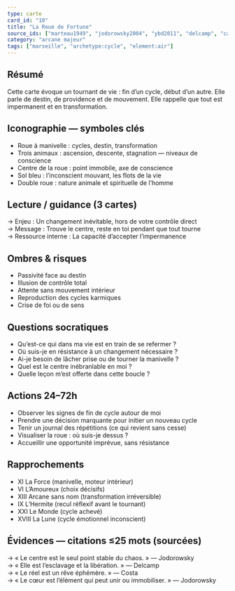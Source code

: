 ```yaml
---
type: carte
card_id: "10"
title: "La Roue de Fortune"
source_ids: ["marteau1949", "jodorowsky2004", "ybd2011", "delcamp", "camoin", "nadolny", "jung"]
category: "arcane majeur"
tags: ["marseille", "archetype:cycle", "element:air"]
---
```


## Résumé
Cette carte évoque un tournant de vie : fin d’un cycle, début d’un autre. Elle parle de destin, de providence et de mouvement. Elle rappelle que tout est impermanent et en transformation.

## Iconographie — symboles clés
- Roue à manivelle : cycles, destin, transformation
- Trois animaux : ascension, descente, stagnation — niveaux de conscience
- Centre de la roue : point immobile, axe de conscience
- Sol bleu : l’inconscient mouvant, les flots de la vie
- Double roue : nature animale et spirituelle de l’homme

## Lecture / guidance (3 cartes)
→ Enjeu : Un changement inévitable, hors de votre contrôle direct  
→ Message : Trouve le centre, reste en toi pendant que tout tourne  
→ Ressource interne : La capacité d’accepter l’impermanence

## Ombres & risques
- Passivité face au destin
- Illusion de contrôle total
- Attente sans mouvement intérieur
- Reproduction des cycles karmiques
- Crise de foi ou de sens

## Questions socratiques
- Qu’est-ce qui dans ma vie est en train de se refermer ?
- Où suis-je en résistance à un changement nécessaire ?
- Ai-je besoin de lâcher prise ou de tourner la manivelle ?
- Quel est le centre inébranlable en moi ?
- Quelle leçon m’est offerte dans cette boucle ?

## Actions 24–72h
- Observer les signes de fin de cycle autour de moi
- Prendre une décision marquante pour initier un nouveau cycle
- Tenir un journal des répétitions (ce qui revient sans cesse)
- Visualiser la roue : où suis-je dessus ?
- Accueillir une opportunité imprévue, sans résistance

## Rapprochements
- XI La Force (manivelle, moteur intérieur)
- VI L’Amoureux (choix décisifs)
- XIII Arcane sans nom (transformation irréversible)
- IX L’Hermite (recul réflexif avant le tournant)
- XXI Le Monde (cycle achevé)
- XVIII La Lune (cycle émotionnel inconscient)

## Évidences — citations ≤25 mots (sourcées)
→ « Le centre est le seul point stable du chaos. » — Jodorowsky  
→ « Elle est l’esclavage et la libération. » — Delcamp  
→ « Le réel est un rêve éphémère. » — Costa  
→ « Le cœur est l’élément qui peut unir ou immobiliser. » — Jodorowsky
